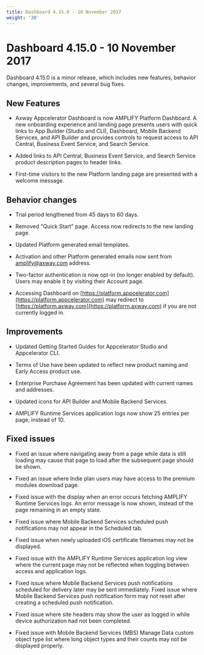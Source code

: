 ```yaml
---
title: Dashboard 4.15.0 - 10 November 2017
weight: '30'
---
```


# Dashboard 4.15.0 - 10 November 2017

Dashboard 4.15.0 is a minor release, which includes new features, behavior changes, improvements, and several bug fixes.

## New Features

* Axway Appcelerator Dashboard is now AMPLIFY Platform Dashboard. A new onboarding experience and landing page presents users with quick links to App Builder (Studio and CLI), Dashboard, Mobile Backend Services, and API Builder and provides controls to request access to API Central, Business Event Service, and Search Service.

* Added links to API Central, Business Event Service, and Search Service product description pages to header links.

* First-time visitors to the new Platform landing page are presented with a welcome message.

## Behavior changes

* Trial period lengthened from 45 days to 60 days.

* Removed "Quick Start" page. Access now redirects to the new landing page.

* Updated Platform generated email templates.

* Activation and other Platform generated emails now sent from [amplify@axway.com](#!/guide/mailto:amplify@axway.com) address.

* Two-factor authentication is now opt-in (no longer enabled by default). Users may enable it by visiting their Account page.

* Accessing Dashboard on [https://platform.appcelerator.com](https://platform.appcelerator.com) may redirect to [https://platform.axway.com](https://platform.axway.com) if you are not currently logged in.

## Improvements

* Updated Getting Started Guides for Appcelerator Studio and Appcelerator CLI.

* Terms of Use have been updated to reflect new product naming and Early Access product use.

* Enterprise Purchase Agreement has been updated with current names and addresses.

* Updated icons for API Builder and Mobile Backend Services.

* AMPLIFY Runtime Services application logs now show 25 entries per page, instead of 10.

## Fixed issues

* Fixed an issue where navigating away from a page while data is still loading may cause that page to load after the subsequent page should be shown.

* Fixed an issue where Indie plan users may have access to the premium modules download page.

* Fixed issue with the display when an error occurs fetching AMPLIFY Runtime Services logs. An error message is now shown, instead of the page remaining in an empty state.

* Fixed issue where Mobile Backend Services scheduled push notifications may not appear in the Scheduled tab.

* Fixed issue when newly uploaded iOS certificate filenames may not be displayed.

* Fixed issue with the AMPLIFY Runtime Services application log view where the current page may not be reflected when toggling between access and application logs.

* Fixed issue where Mobile Backend Services push notifications scheduled for delivery later may be sent immediately. Fixed issue where Mobile Backend Services push notification form may not reset after creating a scheduled push notification.

* Fixed issue where site headers may show the user as logged in while device authorization had not been completed.

* Fixed issue with Mobile Backend Services (MBS) Manage Data custom object type list where long object types and their counts may not be displayed properly.
